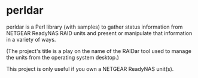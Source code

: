 # perldar

perldar is a Perl library (with samples) to gather status information from NETGEAR ReadyNAS RAID units and present or manipulate that information in a variety of ways.

(The project's title is a play on the name of the RAIDar tool used to manage the units from the operating system desktop.)

This project is only useful if you own a NETGEAR ReadyNAS unit(s).
